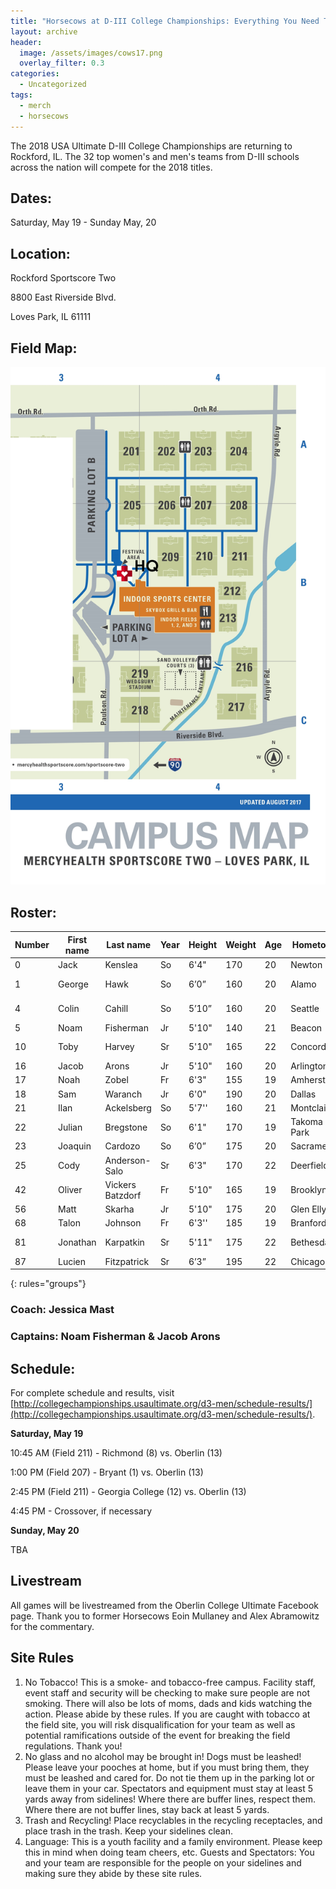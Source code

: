 ```yaml
---
title: "Horsecows at D-III College Championships: Everything You Need To Know"
layout: archive
header:
  image: /assets/images/cows17.png
  overlay_filter: 0.3
categories:
  - Uncategorized
tags:
  - merch
  - horsecows
---
```

The 2018 USA Ultimate D-III College Championships are returning to Rockford, IL. The 32 top women's and men's teams from D-III schools across the nation will compete for the 2018 titles.

## Dates:

Saturday, May 19 - Sunday May, 20

## Location:

Rockford Sportscore Two 

8800 East Riverside Blvd. 

Loves Park, IL 61111

## Field Map:

![cows](/assets/images/map.jpg)

## Roster: 

| Number | First name | Last name        | Year | Height | Weight | Age | Hometown    | Home State | Major                     | club team (if any)   |   |   |
|--------|------------|------------------|------|--------|--------|-----|-------------|------------|---------------------------|----------------------|---|---|
| 0      | Jack       | Kenslea          | So   | 6'4"   | 170    | 20  | Newton      | MA         | Latin/ Politics           |                      |   |   |
| 1      | George     | Hawk             | So   | 6’0”   | 160    | 20  | Alamo       | CA         | Computer Science/Math     |                      |   |   |
| 4      | Colin      | Cahill           | So   | 5’10”  | 160    | 20  | Seattle     | WA         | Chemistry/ Jazz saxophone |                      |   |   |
| 5      | Noam       | Fisherman        | Jr   | 5'10"  | 140    | 21  | Beacon      | NY         | Geology/Sociology         |                      |   |   |
| 10     | Toby       | Harvey           | Sr   | 5'10"  | 165    | 22  | Concord     | MA         | Math                      | Cleveland Smokestack |   |   |
| 16     | Jacob      | Arons            | Jr   | 5'10"  | 160    | 20  | Arlington   | MA         | English                   |                      |   |   |
| 17     | Noah       | Zobel            | Fr   | 6'3"   | 155    | 19  | Amherst     | MA         | Creative Writing          |                      |   |   |
| 18     | Sam        | Waranch          | Jr   | 6'0"   | 190    | 20  | Dallas      | Tx         | Politics                  |                      |   |   |
| 21     | Ilan       | Ackelsberg       | So   | 5'7''  | 160    | 21  | Montclair   | NJ         | Politics                  |                      |   |   |
| 22     | Julian     | Bregstone        | So   | 6'1"   | 170    | 19  | Takoma Park | MD         | Physics                   |                      |   |   |
| 23     | Joaquin    | Cardozo          | So   | 6’0”   | 175    | 20  | Sacramento  | CA         | Biology                   |                      |   |   |
| 25     | Cody       | Anderson-Salo    | Sr   | 6'3"   | 170    | 22  | Deerfield   | MA         | History/Theater           |                      |   |   |
| 42     | Oliver     | Vickers Batzdorf | Fr   | 5'10"  | 165    | 19  | Brooklyn    | NY         | Environmental Studies     |                      |   |   |
| 56     | Matt       | Skarha           | Jr   | 5'10"  | 175    | 20  | Glen Ellyn  | IL         | Physics                   |                      |   |   |
| 68     | Talon      | Johnson          | Fr   | 6'3''  | 185    | 19  | Branford    | CT         | Biochem                   |                      |   |   |
| 81     | Jonathan   | Karpatkin        | Sr   | 5'11"  | 175    | 22  | Bethesda    | MD         | Classical Civilization    |                      |   |   |
| 87     | Lucien     | Fitzpatrick      | Sr   | 6’3”   | 195    | 22  | Chicago     | IL         | Biology                   |                      |   |   |
{: rules="groups"}

### Coach: Jessica Mast
### Captains: Noam Fisherman & Jacob Arons

## Schedule:

For complete schedule and results, visit [http://collegechampionships.usaultimate.org/d3-men/schedule-results/](http://collegechampionships.usaultimate.org/d3-men/schedule-results/).

**Saturday, May 19**

10:45 AM (Field 211) - Richmond (8) vs. Oberlin (13)

1:00 PM (Field 207) - Bryant (1) vs. Oberlin (13)

2:45 PM (Field 211) - Georgia College (12) vs. Oberlin (13)

4:45 PM - Crossover, if necessary

**Sunday, May 20**

TBA

## Livestream

All games will be livestreamed from the Oberlin College Ultimate Facebook page. Thank you to former Horsecows Eoin Mullaney and Alex Abramowitz for the commentary. 

## Site Rules
1. No Tobacco! This is a smoke- and tobacco-free campus. Facility staff, event staff and security will be checking to make sure people are not smoking. There will also be lots of moms, dads and kids watching the action. Please abide by these rules. If you are caught with tobacco at the field site, you will risk disqualification for your team as well as potential ramifications outside of the event for breaking the field regulations. Thank you!
2. No glass and no alcohol may be brought in!
Dogs must be leashed! Please leave your pooches at home, but if you must bring them, they must be leashed and cared for. Do not tie them up in the parking lot or leave them in your car.
Spectators and equipment must stay at least 5 yards away from sidelines! Where there are buffer lines, respect them. Where there are not buffer lines, stay back at least 5 yards.
3. Trash and Recycling! Place recyclables in the recycling receptacles, and place trash in the trash. Keep your sidelines clean.
4. Language: This is a youth facility and a family environment. Please keep this in mind when doing team cheers, etc.
Guests and Spectators: You and your team are responsible for the people on your sidelines and making sure they abide by these site rules. 